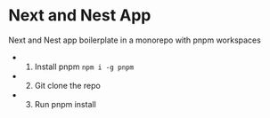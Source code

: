 # Next and Nest App

Next and Nest app boilerplate in a monorepo with pnpm workspaces

- 1. Install pnpm `npm i -g pnpm`
- 2. Git clone the repo
- 3. Run pnpm install

